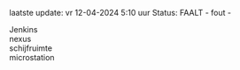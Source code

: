 laatste update: 
vr 12-04-2024  5:10   uur 
Status: FAALT - fout - 
<div class="service R">Jenkins</div><div class="service R">nexus</div><div class="service R">schijfruimte</div><div class="service R">microstation</div>